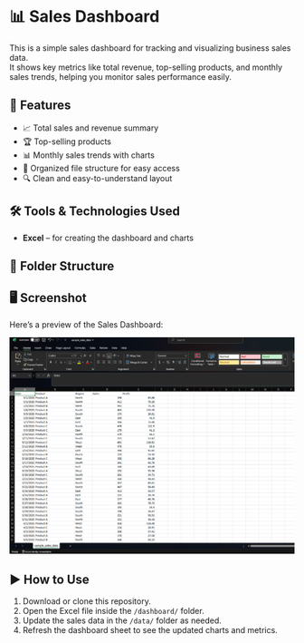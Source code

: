 # 📊 Sales Dashboard

This is a simple sales dashboard for tracking and visualizing business sales data.  
It shows key metrics like total revenue, top-selling products, and monthly sales trends, helping you monitor sales performance easily.



## 🚀 Features

- 📈 Total sales and revenue summary
- 🏆 Top-selling products
- 📊 Monthly sales trends with charts
- 📂 Organized file structure for easy access
- 🔍 Clean and easy-to-understand layout


## 🛠️ Tools & Technologies Used

- **Excel** – for creating the dashboard and charts


## 📂 Folder Structure

## 🖥️ Screenshot

Here’s a preview of the Sales Dashboard:

![Sales Dashboard Screenshot](images/image.png)

## ▶️ How to Use

1. Download or clone this repository.
2. Open the Excel file inside the `/dashboard/` folder.
3. Update the sales data in the `/data/` folder as needed.
4. Refresh the dashboard sheet to see the updated charts and metrics.

